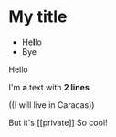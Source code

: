 # My title
- He**l**lo
- Bye

Hello

I'm **a** text
with __2 lines__

((I will live in Caracas))

But it's [[private]]
So cool!
